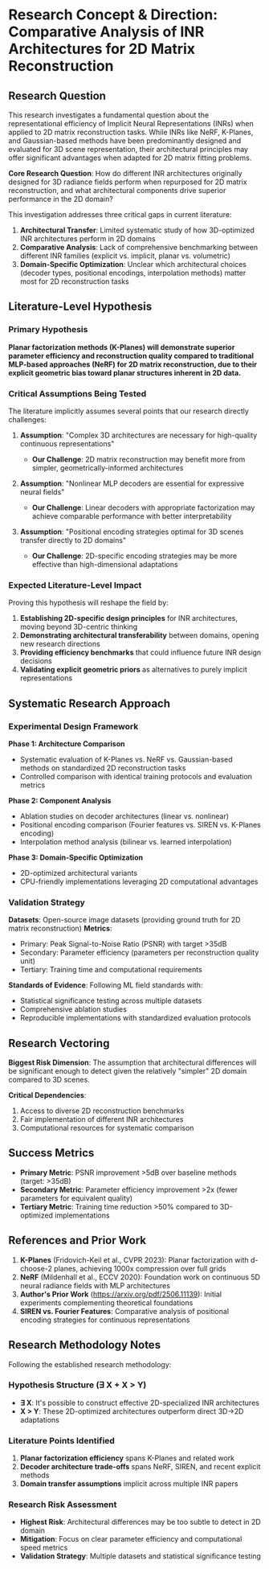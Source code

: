 # Research Concept & Direction: Comparative Analysis of INR Architectures for 2D Matrix Reconstruction

## Research Question

This research investigates a fundamental question about the representational efficiency of Implicit Neural Representations (INRs) when applied to 2D matrix reconstruction tasks. While INRs like NeRF, K-Planes, and Gaussian-based methods have been predominantly designed and evaluated for 3D scene representation, their architectural principles may offer significant advantages when adapted for 2D matrix fitting problems.

**Core Research Question**: How do different INR architectures originally designed for 3D radiance fields perform when repurposed for 2D matrix reconstruction, and what architectural components drive superior performance in the 2D domain?

This investigation addresses three critical gaps in current literature:
1. **Architectural Transfer**: Limited systematic study of how 3D-optimized INR architectures perform in 2D domains
2. **Comparative Analysis**: Lack of comprehensive benchmarking between different INR families (explicit vs. implicit, planar vs. volumetric)
3. **Domain-Specific Optimization**: Unclear which architectural choices (decoder types, positional encodings, interpolation methods) matter most for 2D reconstruction tasks

## Literature-Level Hypothesis

### Primary Hypothesis

**Planar factorization methods (K-Planes) will demonstrate superior parameter efficiency and reconstruction quality compared to traditional MLP-based approaches (NeRF) for 2D matrix reconstruction, due to their explicit geometric bias toward planar structures inherent in 2D data.**

### Critical Assumptions Being Tested

The literature implicitly assumes several points that our research directly challenges:

1. **Assumption**: "Complex 3D architectures are necessary for high-quality continuous representations"
   - **Our Challenge**: 2D matrix reconstruction may benefit more from simpler, geometrically-informed architectures

2. **Assumption**: "Nonlinear MLP decoders are essential for expressive neural fields"
   - **Our Challenge**: Linear decoders with appropriate factorization may achieve comparable performance with better interpretability

3. **Assumption**: "Positional encoding strategies optimal for 3D scenes transfer directly to 2D domains"
   - **Our Challenge**: 2D-specific encoding strategies may be more effective than high-dimensional adaptations

### Expected Literature-Level Impact

Proving this hypothesis will reshape the field by:

1. **Establishing 2D-specific design principles** for INR architectures, moving beyond 3D-centric thinking
2. **Demonstrating architectural transferability** between domains, opening new research directions
3. **Providing efficiency benchmarks** that could influence future INR design decisions
4. **Validating explicit geometric priors** as alternatives to purely implicit representations

## Systematic Research Approach

### Experimental Design Framework

**Phase 1: Architecture Comparison**
- Systematic evaluation of K-Planes vs. NeRF vs. Gaussian-based methods on standardized 2D reconstruction tasks
- Controlled comparison with identical training protocols and evaluation metrics

**Phase 2: Component Analysis**
- Ablation studies on decoder architectures (linear vs. nonlinear)
- Positional encoding comparison (Fourier features vs. SIREN vs. K-Planes encoding)
- Interpolation method analysis (bilinear vs. learned interpolation)

**Phase 3: Domain-Specific Optimization**
- 2D-optimized architectural variants
- CPU-friendly implementations leveraging 2D computational advantages

### Validation Strategy

**Datasets**: Open-source image datasets (providing ground truth for 2D matrix reconstruction)
**Metrics**: 
- Primary: Peak Signal-to-Noise Ratio (PSNR) with target >35dB
- Secondary: Parameter efficiency (parameters per reconstruction quality unit)
- Tertiary: Training time and computational requirements

**Standards of Evidence**: Following ML field standards with:
- Statistical significance testing across multiple datasets
- Comprehensive ablation studies
- Reproducible implementations with standardized evaluation protocols

## Research Vectoring

**Biggest Risk Dimension**: The assumption that architectural differences will be significant enough to detect given the relatively "simpler" 2D domain compared to 3D scenes.

**Critical Dependencies**: 
1. Access to diverse 2D reconstruction benchmarks
2. Fair implementation of different INR architectures
3. Computational resources for systematic comparison

## Success Metrics

* **Primary Metric**: PSNR improvement >5dB over baseline methods (target: >35dB)
* **Secondary Metric**: Parameter efficiency improvement >2x (fewer parameters for equivalent quality)
* **Tertiary Metric**: Training time reduction >50% compared to 3D-optimized implementations

## References and Prior Work

1. **K-Planes** (Fridovich-Keil et al., CVPR 2023): Planar factorization with d-choose-2 planes, achieving 1000x compression over full grids
2. **NeRF** (Mildenhall et al., ECCV 2020): Foundation work on continuous 5D neural radiance fields with MLP architectures
3. **Author's Prior Work** (https://arxiv.org/pdf/2506.11139): Initial experiments complementing theoretical foundations
4. **SIREN vs. Fourier Features**: Comparative analysis of positional encoding strategies for continuous representations

## Research Methodology Notes

Following the established research methodology:

### Hypothesis Structure (∃ X + X > Y)
- **∃ X**: It's possible to construct effective 2D-specialized INR architectures
- **X > Y**: These 2D-optimized architectures outperform direct 3D→2D adaptations

### Literature Points Identified
1. **Planar factorization efficiency** spans K-Planes and related work
2. **Decoder architecture trade-offs** spans NeRF, SIREN, and recent explicit methods
3. **Domain transfer assumptions** implicit across multiple INR papers

### Research Risk Assessment
- **Highest Risk**: Architectural differences may be too subtle to detect in 2D domain
- **Mitigation**: Focus on clear parameter efficiency and computational speed metrics
- **Validation Strategy**: Multiple datasets and statistical significance testing